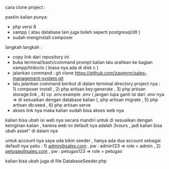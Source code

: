 cara clone project :

pastiin kalian punya:
- php versi 8
- xampp ( atau database lain juga boleh seperti postgresql/dll )
- sudah menginstall composer 


langkah langkah :
- copy link dari repository ini
- buka terminal/bash/command prompt kalian lalu arahkan ke bagian xampp/htdocts ( biasa nya ada di disk c )
- jalankan command : git clone https://github.com/zayennn/sales-management-system.git
- lalu jalankan command berikut di dalam terminal directory project nya : 1) composer install , 2) php artisan key:generate , 3) php artisan storage:link , 4) cp .env.example .env ( jangan lupa ganti isi dari .env nya => di sesuaikan dengan database kalian ), php artisan migrate , 5) php artisan db:seed , 6) php artisan serve
- akses link nya maka kalian sudah bisa akses web nya

kalian bisa ubah isi web nya secara mandiri untuk di sesuaikan dengan keinginan kalian , karena web ini default nya adalah 3vours , jadi kalian bisa ubah asset" di dalam nya

untuk account nya saya uda bikin seeder , hanya ada dua account sebagai default nya yaitu : 1) admin@sales.com , pw : admin123 => role = admin , 2) petugas@sales.com , pw : petugas123 => role = petugas

kalian bisa ubah juga di file DatabaseSeeder.php
